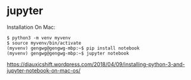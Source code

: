 # jupyter

Installation On Mac:

```
$ python3 -m venv myvenv
$ source myvenv/bin/activate
(myvenv) gengwg@gengwg-mbp:~$ pip install notebook
(myvenv) gengwg@gengwg-mbp:~$ jupyter notebook
```

https://diauxicshift.wordpress.com/2018/04/09/installing-python-3-and-jupyter-notebook-on-mac-os/
